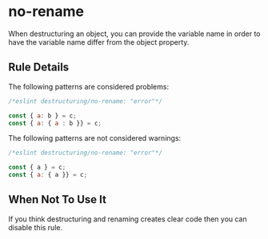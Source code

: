 # no-rename

When destructuring an object, you can provide the variable name in order to have the variable name differ from the object property.

## Rule Details

The following patterns are considered problems:

```js
/*eslint destructuring/no-rename: "error"*/

const { a: b } = c;
const { a: { a : b }} = c;
```


The following patterns are not considered warnings:

```js
/*eslint destructuring/no-rename: "error"*/

const { a } = c;
const { a: { a }} = c;
```

## When Not To Use It

If you think destructuring and renaming creates clear code then you can disable this rule.
